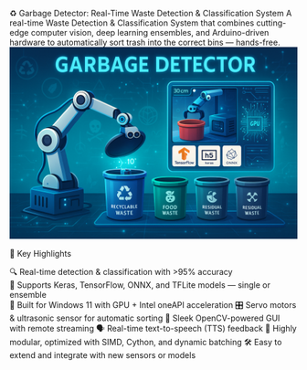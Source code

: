 ♻️ Garbage Detector: Real-Time Waste Detection & Classification System
A real-time Waste Detection & Classification System that combines cutting-edge computer vision, deep learning ensembles, and Arduino-driven hardware to automatically sort trash into the correct bins — hands-free.
![Game Screenshot](project-6.png)

🚀 Key Highlights

🔍 Real-time detection & classification with >95% accuracy<br>
🧠 Supports Keras, TensorFlow, ONNX, and TFLite models — single or ensemble<br>
🧪 Built for Windows 11 with GPU + Intel oneAPI acceleration
🎛️ Servo motors & ultrasonic sensor for automatic sorting
🎨 Sleek OpenCV-powered GUI with remote streaming
🗣️ Real-time text-to-speech (TTS) feedback
🧩 Highly modular, optimized with SIMD, Cython, and dynamic batching
🛠️ Easy to extend and integrate with new sensors or models

